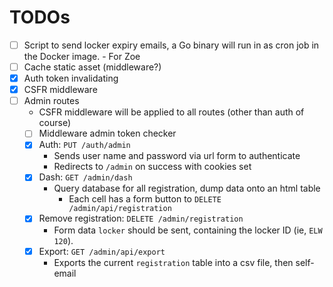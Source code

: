 # TODOs

- [ ] Script to send locker expiry emails, a Go binary will run in as cron job
      in the Docker image. - For Zoe
- [ ] Cache static asset (middleware?)
- [x] Auth token invalidating
- [x] CSFR middleware
- [ ] Admin routes
  - CSFR middleware will be applied to all routes (other than auth of course)
  - [ ] Middleware admin token checker
  - [x] Auth: `PUT /auth/admin`
    - Sends user name and password via url form to authenticate
    - Redirects to `/admin` on success with cookies set
  - [x] Dash: `GET /admin/dash`
    - Query database for all registration, dump data onto an html table
      - Each cell has a form button to `DELETE /admin/api/registration`
  - [x] Remove registration: `DELETE /admin/registration`
    - Form data `locker` should be sent, containing the locker ID (ie, `ELW 120`).
  - [x] Export: `GET /admin/api/export`
    - Exports the current `registration` table into a csv file, then self-email
